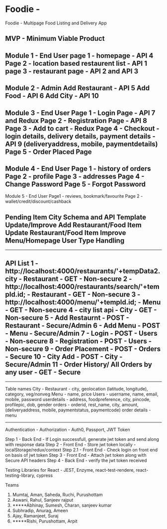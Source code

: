 # Foodie - 

Foodie - Multipage Food Listing and Delivery App



MVP - Minimum Viable Product
------------------------------------------------------------
Module 1 - End User
page 1 - homepage - API 4
Page 2 - location based restaurent list - API 1
page 3 - restaurant page - API 2 and API 3
------------------------------------------------------------


Module 2 - Admin
Add Restaurant - API 5
Add Food - API 6
Add City - API 10
------------------------------------------------------------
Module 3 - End User
Page 1 - Login Page - API 7 and Redux
Page 2 - Registration Page - API 8
Page 3 - Add to cart - Redux
Page 4 - Checkout - login details, delivery details, payment details - API 9 (deliveryaddress, mobile, paymentdetails)
Page 5 - Order Placed Page
------------------------------------------------------------
Module 4 - End User
Page 1 - history of orders
Page 2 - profile
Page 3 - addresses
Page 4 - Change Password
Page 5 - Forgot Password
------------------------------------------------------------

Module 5 - End User
Page1 - reviews, bookmark/favourite
Page 2 - wallet/credit/discount/cashback





Pending Item
City Schema and API
Template Update/Improve
Add Restaurant/Food Item
Update Restaurant/Food Item
Improve Menu/Homepage
User Type Handling
-----------------------------------------------------------
-----------------------------------------------------------
API List
1 - http://localhost:4000/restaurants/'+tempData2.city - Restaurant - GET - Non-secure
2 - http://localhost:4000/restaurants/search/'+tempId.id; - Restaurant - GET - Non-secure
3 - http://localhost:4000/menu/'+tempId.id; - Menu - GET - Non-secure
4 - city list api - City - GET - Non-secure
5 - Add Restaurnt - POST - Restaurant - Secure/Admin
6 - Add Menu - POST - Menu - Secure/Admin
7 - Login - POST - Users - Non-secure
8 - Registration - POST - Users - Non-secure
9 - Order Placement - POST - Orders - Secure
10 - City Add - POST - City - Secure/Admin
11 - Order History/ All Orders by any user - GET - Secure
-----------------------------------------------------------
-----------------------------------------------------------
Table names
City - 
Restaurant - city, geolocation (latitude, longitude), category, veg/nonveg
Menu - name, price
Users - username, name, email, mobile, password
userdetails - address, foodpreference, city, pincode, profilepic, dob, gender
orders - orderid, rest_name, city, amount, (deliveryaddress, mobile, paymentstatus, paymentcode)
order details - menu


------------------------------------------------------------




Authentication - 
Authorization - Auth0, Passport, JWT Token



Step 1 - Back End - If Login successfull, generate jwt token and send along with response data
Step 2 - Front End - Store jwt token locally - localStorage/redux/context
Step 2.1 - Front End - Check login on front end on basis of jwt token
Step 3 - Front End - Attach jwt token along with Secure API headers
Step 4 - Back End - verify the jwt token received





Testing Libraries for React - JEST, Enzyme, react-test-rendere, react-testing-library, cypress












Teams
1) Mumtaj, Aman, Saheda, Ruchi, Purushottam
2) Aswani, Rahul, Sanjeev rajput
3) *****Abhinay, Sumesh, Charan, sanjeev kumar
4) Subhradip, Anurag, Ameen
5) Ajay, Ramanjeet, Suraj
6) *****Rishi, Purushottam, Arpit